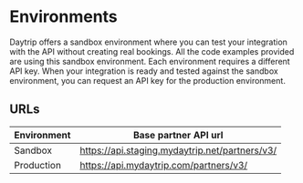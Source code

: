 # Environments

Daytrip offers a sandbox environment where you can test your integration with the API without creating real bookings. All the code examples provided are using this sandbox environment. Each environment requires a different API key. When your integration is ready and tested against the sandbox environment, you can request an API key for the production environment.

## URLs

Environment | Base partner API url
----------- | --------------------
Sandbox     | https://api.staging.mydaytrip.net/partners/v3/
Production  | https://api.mydaytrip.com/partners/v3/
